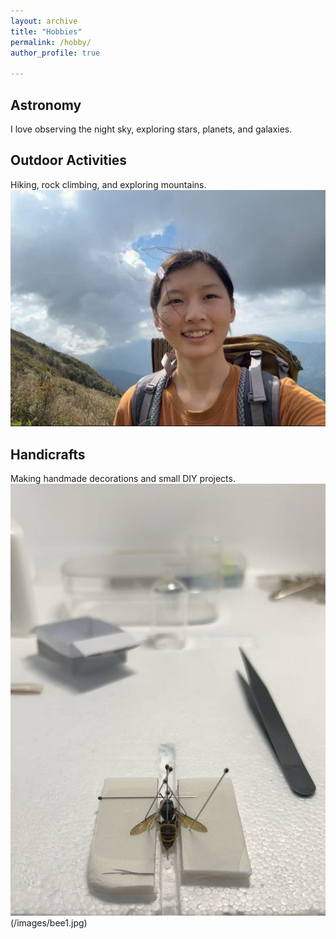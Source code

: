 ```yaml
---
layout: archive
title: "Hobbies"
permalink: /hobby/
author_profile: true

---
```


Astronomy
------
I love observing the night sky, exploring stars, planets, and galaxies.

Outdoor Activities
------
Hiking, rock climbing, and exploring mountains.
![Hiking](/images/hiking.jpg)

Handicrafts
------
Making handmade decorations and small DIY projects.
![bee](/images/bee.jpg)(/images/bee1.jpg)
